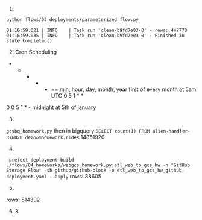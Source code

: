 
1. 
`python flows/03_deployments/parameterized_flow.py`

```
01:16:59.021 | INFO    | Task run 'clean-b9fd7e03-0' - rows: 447770
01:16:59.035 | INFO    | Task run 'clean-b9fd7e03-0' - Finished in state Completed()
```

2. Cron Scheduling
* * * * * == min, hour, day, month, year
first of every month at 5am UTC
0 5 1 * *

0 0 5 1 * - midnight at 5th of january

3. 
`gcsbq_homework.py`
then in bigquery
`SELECT count(1) FROM alien-handler-376020.dezoomhomework.rides`
14851920

4. 
` prefect deployment build ./flows/04_homeworks/webgcs_homework.py:etl_web_to_gcs_hw -n "GitHub Storage Flow" -sb github/github-block -o etl_web_to_gcs_hw_github-deployment.yaml --apply`
rows: 88605

5.
rows: 514392

6. 8